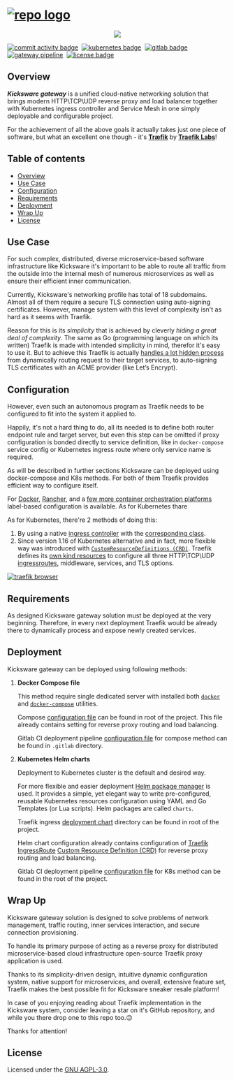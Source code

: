 # [![repo logo][]][Kicksware url]

<p align="center">
	<a href="https://kicksware.com">
		<img src="https://img.shields.io/website?label=Visit%20website&down_message=unavailable&up_color=teal&up_message=kicksware.com%20%7C%20online&url=https%3A%2F%2Fkicksware.com">
	</a>
</p>

[![commit activity badge]][repo commit activity]&nbsp;
[![kubernetes badge]](https://kubernetes.io)&nbsp;
[![gitlab badge]](https://ci.kicksware.com/kicksware/kicksware-gateway)&nbsp;
[![gateway pipeline]](https://ci.kicksware.com/kicksware/gateway/-/commits/master)&nbsp;
[![license badge]](https://www.gnu.org/licenses/agpl-3.0)

## Overview

_**Kicksware gateway**_ is a unified cloud-native networking solution that brings modern HTTP\TCP\UDP reverse proxy and load balancer together with Kubernetes ingress controller and Service Mesh  in one simply deployable and configurable project.

For the achievement of all the above goals it actually takes just one piece of software, but what an excellent one though - it's [**Træfik**][traefik] by [**Traefik Labs**][containous]!

## Table of contents

* [Overview](#overview)
* [Use Case](#use-case)
* [Configuration](#configuration)
* [Requirements](#requirements)
* [Deployment](#deployment)
* [Wrap Up](#wrap-up)
* [License](#license)

## Use Case

For such complex, distributed, diverse microservice-based software infrastructure like Kicksware it's important to be able to route all traffic from the outside into the internal mesh of numerous microservices as well as ensure their efficient inner communication.

Currently, Kicksware's networking profile has total of 18 subdomains. Almost all of them require a secure TLS connection using auto-signing certificates. However, manage system with this level of complexity isn't as hard as it seems with Traefik.

Reason for this is its _simplicity_ that is achieved by cleverly _hiding a great deal of complexity_. The same as Go (programming language on which its written) Traefik is made with intended simplicity in mind, therefor it's easy to use it. But to achieve this Traefik is actually [handles a lot hidden process][traefik features] from dynamically routing request to their target services, to auto-signing TLS certificates with an ACME provider (like Let’s Encrypt).

## Configuration

However, even such an autonomous program as Traefik needs to be configured to fit into the system it applied to.

Happily, it's not a hard thing to do, all its needed is to define both router endpoint rule and target server, but even this step can be omitted if proxy configuration is bonded directly to service definition, like in `docker-compose` service config or Kubernetes ingress route where only service name is required.

As will be described in further sections Kicksware can be deployed using docker-compose and K8s methods. For both of them Traefik provides efficient way to configure itself.

For [Docker][traefik docker], [Rancher][traefik rancher], and a [few more container orchestration platforms][traefik others] label-based configuration is available.
As for Kubernetes thare

As for Kubernetes, there're 2 methods of doing this:

1. By using a native [ingress controller][traefik ingress] with the [corresponding class][k8s ingress class].
2. Since version 1.16 of Kubernetes alternative and in fact, more flexible way was introduced with [`CustomResourceDefinitions (CRD)`][k8s crd]. Traefik defines its [own kind resources][traefik crd] to configure all three HTTP\TCP\UDP [ingressroutes][traefik ingress], middleware, services, and TLS options.

[![traefik browser][]][traefik dashboard]

## Requirements

As designed Kicksware gateway solution must be deployed at the very beginning. Therefore, in every next deployment Traefik would be already there to dynamically process and expose newly created services.

## Deployment

Kicksware gateway can be deployed using following methods:

1. **Docker Compose file**

   This method require single dedicated server with installed both [`docker`][docker-compose] and [`docker-compose`][docker-compose] utilities.

   Compose [configuration file][compose config] can be found in root of the project. This file already contains setting for reverse proxy routing and load balancing.

   Gitlab CI deployment pipeline [configuration file][ci compose config] for compose method can be found in `.gitlab` directory.

2. **Kubernetes Helm charts**

   Deployment to Kubernetes cluster is the default and desired way.

   For more flexible and easier deployment [Helm package manager][helm] is used. It provides a simple, yet elegant way to write pre-configured, reusable Kubernetes resources configuration using YAML and Go Templates (or Lua scripts). Helm packages are called `charts`.

   Traefik ingress [deployment chart][helm chart] directory can be found in root of the project.

   Helm chart configuration already contains configuration of [Traefik IngressRoute][traefik ingressroute] [Custom Resource Definition (CRD)][k8s crd] for reverse proxy routing and load balancing.

   Gitlab CI deployment pipeline [configuration file][ci k8s config] for K8s method can be found in the root of the project.

## Wrap Up

Kicksware gateway solution is designed to solve problems of network management, traffic routing, inner services interaction, and secure connection provisioning.

To handle its primary purpose of acting as a reverse proxy for distributed microservice-based cloud infrastructure open-source Traefik proxy application is used.

Thanks to its simplicity-driven design, intuitive dynamic configuration system, native support for microservices, and overall, extensive feature set, Traefik makes the best possible fit for Kicksware sneaker resale platform!

In case of you enjoying reading about Traefik implementation in the Kicksware system, consider leaving a star on it's GitHub repository, and while you there drop one to this repo too.😉

Thanks for attention!

## License

Licensed under the [GNU AGPL-3.0][license file].

[repo logo]: https://ci.kicksware.com/kicksware/gateway/-/raw/master/assets/repo-logo.png
[kicksware url]: https://kicksware.com

[Website badge]: https://img.shields.io/website?label=Visit%20website&down_message=unavailable&up_color=teal&up_message=kicksware.com%20%7C%20online&url=https%3A%2F%2Fkicksware.com
[commit activity badge]: https://img.shields.io/github/commit-activity/m/timoth-y/kicksware-gateway?label=Commit%20activity&color=teal
[repo commit activity]: https://github.com/timoth-y/kicksware-gateway/graphs/commit-activity
[lines counter]: https://img.shields.io/tokei/lines/github/timoth-y/kicksware-gateway?color=teal&label=Lines
[license badge]: https://img.shields.io/badge/License-AGPL%20v3-blue.svg?color=teal
[kubernetes badge]: https://img.shields.io/badge/DevOps-Kubernetes-informational?style=flat&logo=kubernetes&logoColor=white&color=316DE6
[gitlab badge]: https://img.shields.io/badge/CI-Gitlab_CE-informational?style=flat&logo=gitlab&logoColor=white&color=FCA326
[gateway pipeline]: https://ci.kicksware.com/kicksware/gateway/badges/master/pipeline.svg?key_text=Gateway%20|%20pipeline&key_width=115

[traefik]: https://traefik.io/traefik
[containous]: https://traefik.io/about-us
[traefik features]: https://github.com/traefik/traefik#Features

[docker-desktop]: https://docs.docker.com/desktop/
[docker-compose]: https://docs.docker.com/compose/
[compose config]: https://github.com/timoth-y/kicksware-gateway/blob/master/docker-compose.yml
[ci compose config]: https://github.com/timoth-y/kicksware-gateway/blob/master/.gitlab/.gitlab-ci.compose.yml
[ci k8s config]: https://github.com/timoth-y/kicksware-gateway/blob/master/.gitlab-ci.yml

[traefik docker]: https://docs.traefik.io/providers/docker
[traefik rancher]: https://docs.traefik.io/providers/rancher
[traefik others]: https://docs.traefik.io/providers/overview/

[traefik browser]: https://ci.kicksware.com/kicksware/gateway/-/raw/master/assets/traefik-browser.png
[traefik dashboard]: https://proxy.kicksware.com

[k8s crd]: https://kubernetes.io/docs/tasks/extend-kubernetes/custom-resources/custom-resource-definitions/
[k8s ingress class]: https://kubernetes.io/docs/concepts/services-networking/ingress-controllers/
[traefik ingress]: https://docs.traefik.io/providers/kubernetes-ingress/
[traefik crd]: https://docs.traefik.io/reference/dynamic-configuration/kubernetes-crd/
[traefik ingressroute]: https://docs.traefik.io/providers/kubernetes-crd/

[helm]: https://helm.sh/
[helm chart]: https://github.com/timoth-y/kicksware-gateway/tree/master/traefik-ingress

[license file]: https://github.com/timoth-y/kicksware-gateway/blob/master/LICENSE
